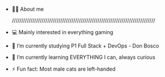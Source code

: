- 👩‍🎓 About me
  
  /////////////////////////////////////////////////////////////////////////////
- 💻 Mainly interested in everything gaming
- 🔭 I’m currently studying P1 Full Stack + DevOps - Don Bosco
- 🧠 I’m currently learning EVERYTHING I can, always curious
- ⚡ Fun fact: Most male cats are left-handed
